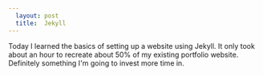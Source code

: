 ```yaml
---
  layout: post
  title:  Jekyll
---
```



Today I learned the basics of setting up a website using Jekyll. It only took about an hour to recreate about 50% of my existing portfolio website. Definitely something I'm going to invest more time in.
